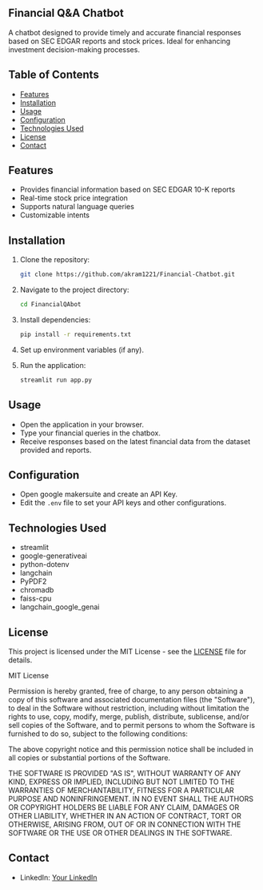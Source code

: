 
##  Financial Q&A Chatbot

A chatbot designed to provide timely and accurate financial responses based on SEC EDGAR reports and stock prices. Ideal for enhancing investment decision-making processes.



## Table of Contents
- [Features](#features)
- [Installation](#installation)
- [Usage](#usage)
- [Configuration](#configuration)
- [Technologies Used](#technologies-used)
- [License](#license)
- [Contact](#contact)

## Features
- Provides financial information based on SEC EDGAR 10-K reports
- Real-time stock price integration
- Supports natural language queries
- Customizable intents


## Installation
1. Clone the repository:
    ```sh
    git clone https://github.com/akram1221/Financial-Chatbot.git
    ```
2. Navigate to the project directory:
    ```sh
    cd FinancialQAbot
    ```
3. Install dependencies:
    ```sh
    pip install -r requirements.txt
    ```
4. Set up environment variables (if any).

5. Run the application:
    ```sh
    streamlit run app.py
    ```

## Usage
- Open the application in your browser.
- Type your financial queries in the chatbox.
- Receive responses based on the latest financial data from the dataset provided and reports.

## Configuration
- Open google makersuite and create an API Key.
- Edit the `.env` file to set your API keys and other configurations.

## Technologies Used
- streamlit
- google-generativeai
- python-dotenv
- langchain
- PyPDF2
- chromadb
- faiss-cpu
- langchain_google_genai

## License
This project is licensed under the MIT License - see the [LICENSE](LICENSE) file for details.

MIT License

Permission is hereby granted, free of charge, to any person obtaining a copy
of this software and associated documentation files (the "Software"), to deal
in the Software without restriction, including without limitation the rights
to use, copy, modify, merge, publish, distribute, sublicense, and/or sell
copies of the Software, and to permit persons to whom the Software is
furnished to do so, subject to the following conditions:

The above copyright notice and this permission notice shall be included in all
copies or substantial portions of the Software.

THE SOFTWARE IS PROVIDED "AS IS", WITHOUT WARRANTY OF ANY KIND, EXPRESS OR
IMPLIED, INCLUDING BUT NOT LIMITED TO THE WARRANTIES OF MERCHANTABILITY,
FITNESS FOR A PARTICULAR PURPOSE AND NONINFRINGEMENT. IN NO EVENT SHALL THE
AUTHORS OR COPYRIGHT HOLDERS BE LIABLE FOR ANY CLAIM, DAMAGES OR OTHER
LIABILITY, WHETHER IN AN ACTION OF CONTRACT, TORT OR OTHERWISE, ARISING FROM,
OUT OF OR IN CONNECTION WITH THE SOFTWARE OR THE USE OR OTHER DEALINGS IN THE
SOFTWARE.

## Contact

- LinkedIn: [Your LinkedIn](https://www.linkedin.com/in/akkkramahmed/)


